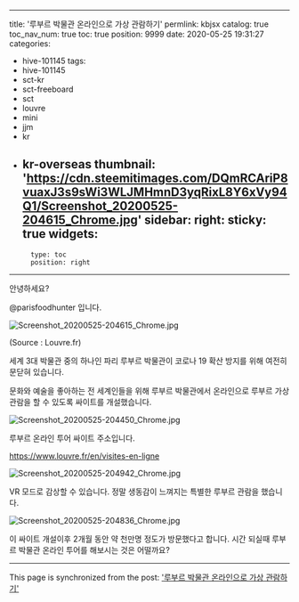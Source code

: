 
---
title: '루부르 박물관 온라인으로 가상 관람하기'
permlink: kbjsx
catalog: true
toc_nav_num: true
toc: true
position: 9999
date: 2020-05-25 19:31:27
categories:
- hive-101145
tags:
- hive-101145
- sct-kr
- sct-freeboard
- sct
- louvre
- mini
- jjm
- kr
- kr-overseas
thumbnail: 'https://cdn.steemitimages.com/DQmRCAriP8vuaxJ3s9sWi3WLJMHmnD3yqRixL8Y6xVy94Q1/Screenshot_20200525-204615_Chrome.jpg'
sidebar:
    right:
        sticky: true
widgets:
    -
        type: toc
        position: right
---


안녕하세요?

@parisfoodhunter 입니다. 

![Screenshot_20200525-204615_Chrome.jpg](https://cdn.steemitimages.com/DQmRCAriP8vuaxJ3s9sWi3WLJMHmnD3yqRixL8Y6xVy94Q1/Screenshot_20200525-204615_Chrome.jpg)

(Source : Louvre.fr)

세계 3대 박물관 중의 하나인 파리 루부르 박물관이 코로나 19 확산 방지를 위해 여전히 문닫혀 있습니다.

문화와 예술을 좋아하는 전 세계인들을 위해 루부르 박물관에서 온라인으로 루부르 가상 관람을 할 수 있도록 싸이트를 개설했습니다. 


![Screenshot_20200525-204450_Chrome.jpg](https://cdn.steemitimages.com/DQmccnRSj4AEVyFDZ1FqN6AUoFi1A3esL6JbW1o3QHcD3oi/Screenshot_20200525-204450_Chrome.jpg)


루부르 온라인 투어 싸이트 주소입니다.

https://www.louvre.fr/en/visites-en-ligne

![Screenshot_20200525-204942_Chrome.jpg](https://cdn.steemitimages.com/DQmWPWo2RdM33iKhQttWkExcvAXDJuYjav9QS1mRB1xKFjX/Screenshot_20200525-204942_Chrome.jpg)

VR 모드로 감상할 수 있습니다.  정말 생동감이 느껴지는 특별한 루부르 관람을 했습니다. 

![Screenshot_20200525-204836_Chrome.jpg](https://cdn.steemitimages.com/DQmPQD5MkKuVs47vgYeTdyE6dxwLTNfKBk4Typ2cDgfiM3m/Screenshot_20200525-204836_Chrome.jpg)

이 싸이트 개설이후 2개월 동안 약 천만명 정도가 방문했다고 합니다.
시간 되실때 루부르 박물관 온라인 투어를 해보시는 것은 어떨까요?

- - -

This page is synchronized from the post: ['루부르 박물관 온라인으로 가상 관람하기'](https://steemit.com/@parisfoodhunter/kbjsx)
